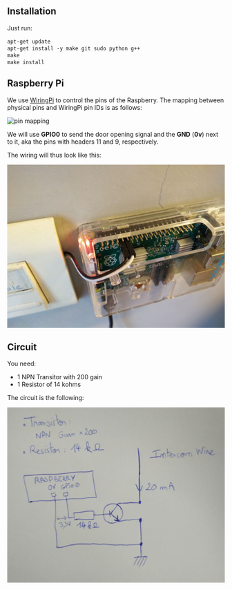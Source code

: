 ## Installation

Just run:
```
apt-get update
apt-get install -y make git sudo python g++
make
make install
```

## Raspberry Pi

We use [WiringPi](http://wiringpi.com/) to control the pins of the Raspberry. The mapping between physical pins and WiringPi pin IDs is as follows:

![pin mapping](http://wiringpi.com/wp-content/uploads/2013/03/gpio1.png)

We will use **GPIO0** to send the door opening signal and the **GND** (**0v**) next to it, aka the pins with headers 11 and 9, respectively.

The wiring will thus look like this:

![close-up](close_up.jpg)

## Circuit

You need:
- 1 NPN Transitor with 200 gain
- 1 Resistor of 14 kohms

The circuit is the following:

![circuit](circuit.jpg)
